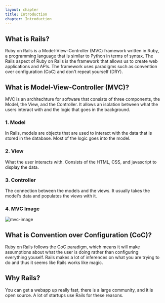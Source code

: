 ```yaml
---
layout: chapter
title: Introduction
chapter: Introduction
---
```

## What is Rails?

Ruby on Rails is a Model-View-Controller (MVC) framework written in Ruby,
a programming language that is similar to Python in terms of syntax.
The Rails aspect of Ruby on Rails is the framework that allows us to
create web applications and APIs.  The framework uses paradigms such as
convention over configuration (CoC) and don't repeat yourself (DRY).

## What is Model-View-Controller (MVC)?
MVC is an architechture for software that consists of three components,
the Model, the View, and the Controller.  It allows an isolation between
what the users interact with and the logic that goes in the background.

### 1. Model
In Rails, models are objects that are used to interact with the data that is stored in the database.  Most of the logic goes into the model.

### 2. View
What the user interacts with.  Consists of the HTML, CSS, and javascript to display the data.

### 3. Controller
The connection between the models and the views.  It usually takes the model's data and populates the views with it.

### 4. MVC Image
![mvc-image](http://railstutorial.org/images/figures/mvc_detailed-full.png)

## What is Convention over Configuration (CoC)?
Ruby on Rails follows the CoC paradigm, which means it will make assumptions about what the user is doing rather than
configuring everything youself.  Rails makes a lot of inferences on what you are trying to do and thus it seems
like Rails works like magic.

## Why Rails?

You can get a webapp up really fast, there is a large community, and it is open source.
A lot of startups use Rails for these reasons.

